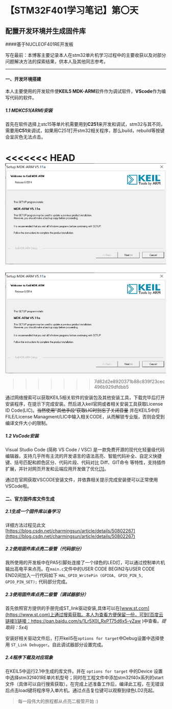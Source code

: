 【STM32F401学习笔记】第〇天
===================
配置开发环境并生成固件库
--
####基于NUCLEOF401RE开发板

写在最前：本博客主要记录本人在stm32单片机学习过程中的主要收获以及对部分问题解决方法的探索结果，供本人及其他同志参考。

---------

#### 一、开发环境搭建
本人主要使用的开发软件使**KEIL5 MDK-ARM**软件作为调试软件，**VScode**作为编写代码的软件。

##### 1.1 MDKC51(ARM)安装

首先在软件选择上stc15等单片机需要用到**C251**来开发和调试，stm32与其不同，需要用**C51**来调试，如果用C251打开stm32相关程序，那么build，rebuild等按键会呈灰色无法点击。

<<<<<<< HEAD
![安装界面](https://github.com/Faxci-yet/Faxci-yet.github.io/blob/master/img/_2021-7-29_keil_install_1.png)
=======
![安装界面](https://raw.githubusercontent.com/Faxci-yet/Faxci-yet.github.io/master/img/_2021-7-29_keil_install_1.png)
>>>>>>> 7d82d2e8920371b88c839f23cec496b929dfdbb5

通过网络搜索可以获取KEIL5相关软件的安装包及其他安装工具，下载完毕后打开安装程序，在提示下完成安装。然后进入keil官网或者相关安装工具获取License ID Code(LIC)。~~当然使用”其他手段“获取LIC时别忘了关闭音量~~ 并在KEIL5中的FILE/License Managment/LIC中输入相关CODE，从而解锁专业版，否则会受到编译文件大小的限制。

##### 1.2 VsCode安装

Visual Studio Code (简称 VS Code / VSC) 是一款免费开源的现代化轻量级代码编辑器，支持几乎所有主流的开发语言的语法高亮、智能代码补全、自定义快捷键、括号匹配和颜色区分、代码片段、代码对比 Diff、GIT命令 等特性，支持插件扩展，并针对网页开发和云端应用开发做了优化[[1]](https://juejin.cn/post/6844903624162672648)。

通过在官网获取VSCODE安装文件，并依靠相关提示完成安装便可以正常使用VSCode啦。

#### 二、官方固件库文件生成

##### 2.1生成一个固件库以备学习

详细方法过程见此文[https://blog.csdn.net/charmingsun/article/details/50802267](https://blog.csdn.net/charmingsun/article/details/50802267)

##### 2.2使用固件库点亮二极管（代码部分）

我所使用的开发板中在PA5引脚处连接了一个绿色的LED灯，可以通过控制单片机输出高电平来点亮。在`main.c`文件中的USER CODE BEGIN2与USER CODE END2间加入一行代码如下
```HAL_GPIO_WritePin (GPIOA, GPIO_PIN_5, GPIO_PIN_SET);```
代码部分完成。

##### 2.3使用固件库点亮二极管（调试器部分）

首先依照官方提供的手册完成ST_link驱动安装,具体可以在[www.st.com](https://www.st.com)上通过搜索获取。本人为查看方便保留一份，可到[百度云链接](链接：https://pan.baidu.com/s/1Lr5X0I_RxPT75d6x5-yZaw )中查看。*提取码：5x4j*

安装好相关驱动文件后，打开keil5在`options for target`中Debug设置中选择使用 `ST_Link Debugger`。自此调试器部分设置完成。

##### 2.4程序下载及对应现象
在KEIL5中运行2.1中生成的库文件。并在 `options for target` 中的Device 设置中选择stm32f401RE单片机型号；同时在工程文件中添加stm32f40x系列的start文件（具体可以自行搜索获取）。在完成上述准备工作后，编译此工程，在无错误后点击load键将程序导入单片机。通过点击复位键可以观察到绿色LD2亮起。
>每一段伟大的旅程都从点亮二极管开始 :)

